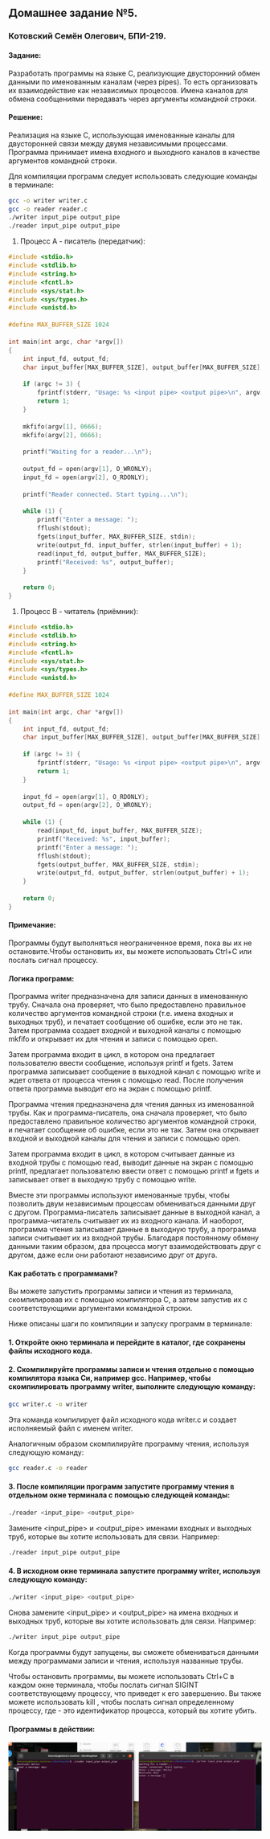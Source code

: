 ## Домашнее задание №5.
### Котовский Семён Олегович, БПИ-219.

#### Задание: 

Разработать программы на языке C, реализующие двусторонний обмен данными по именованным каналам (через pipes). 
То есть организовать их взаимодействие как независимых процессов.
Имена каналов для обмена сообщениями передавать через аргументы командной строки.

#### Решение:

Реализация на языке C, использующая именованные каналы для двусторонней связи между двумя независимыми процессами. 
Программа принимает имена входного и выходного каналов в качестве аргументов командной строки.

Для компиляции программ следует использовать следующие команды в терминале:

```bash
gcc -o writer writer.c
gcc -o reader reader.c
./writer input_pipe output_pipe
./reader input_pipe output_pipe
```

1. Процесс А - писатель (передатчик):

```c
#include <stdio.h>
#include <stdlib.h>
#include <string.h>
#include <fcntl.h>
#include <sys/stat.h>
#include <sys/types.h>
#include <unistd.h>

#define MAX_BUFFER_SIZE 1024

int main(int argc, char *argv[])
{
    int input_fd, output_fd;
    char input_buffer[MAX_BUFFER_SIZE], output_buffer[MAX_BUFFER_SIZE];

    if (argc != 3) {
        fprintf(stderr, "Usage: %s <input pipe> <output pipe>\n", argv[0]);
        return 1;
    }

    mkfifo(argv[1], 0666);
    mkfifo(argv[2], 0666);

    printf("Waiting for a reader...\n");

    output_fd = open(argv[1], O_WRONLY);
    input_fd = open(argv[2], O_RDONLY);

    printf("Reader connected. Start typing...\n");

    while (1) {
        printf("Enter a message: ");
        fflush(stdout);
        fgets(input_buffer, MAX_BUFFER_SIZE, stdin);
        write(output_fd, input_buffer, strlen(input_buffer) + 1);
        read(input_fd, output_buffer, MAX_BUFFER_SIZE);
        printf("Received: %s", output_buffer);
    }

    return 0;
}
```

1. Процесс B - читатель (приёмник):

```c
#include <stdio.h>
#include <stdlib.h>
#include <string.h>
#include <fcntl.h>
#include <sys/stat.h>
#include <sys/types.h>
#include <unistd.h>

#define MAX_BUFFER_SIZE 1024

int main(int argc, char *argv[])
{
    int input_fd, output_fd;
    char input_buffer[MAX_BUFFER_SIZE], output_buffer[MAX_BUFFER_SIZE];

    if (argc != 3) {
        fprintf(stderr, "Usage: %s <input pipe> <output pipe>\n", argv[0]);
        return 1;
    }

    input_fd = open(argv[1], O_RDONLY);
    output_fd = open(argv[2], O_WRONLY);

    while (1) {
        read(input_fd, input_buffer, MAX_BUFFER_SIZE);
        printf("Received: %s", input_buffer);
        printf("Enter a message: ");
        fflush(stdout);
        fgets(output_buffer, MAX_BUFFER_SIZE, stdin);
        write(output_fd, output_buffer, strlen(output_buffer) + 1);
    }

    return 0;
}
```

#### Примечание: 
Программы будут выполняться неограниченное время, пока вы их не остановите.Чтобы остановить их, вы можете использовать Ctrl+C или послать сигнал процессу.

#### Логика программ:

Программа writer предназначена для записи данных в именованную трубу. Сначала она проверяет, что было предоставлено правильное количество аргументов командной строки (т.е. имена входных и выходных труб), и печатает сообщение об ошибке, если это не так. Затем программа создает входной и выходной каналы с помощью mkfifo и открывает их для чтения и записи с помощью open.

Затем программа входит в цикл, в котором она предлагает пользователю ввести сообщение, используя printf и fgets. Затем программа записывает сообщение в выходной канал с помощью write и ждет ответа от процесса чтения с помощью read. После получения ответа программа выводит его на экран с помощью printf.

Программа чтения предназначена для чтения данных из именованной трубы. Как и программа-писатель, она сначала проверяет, что было предоставлено правильное количество аргументов командной строки, и печатает сообщение об ошибке, если это не так. Затем она открывает входной и выходной каналы для чтения и записи с помощью open.

Затем программа входит в цикл, в котором считывает данные из входной трубы с помощью read, выводит данные на экран с помощью printf, предлагает пользователю ввести ответ с помощью printf и fgets и записывает ответ в выходную трубу с помощью write.

Вместе эти программы используют именованные трубы, чтобы позволить двум независимым процессам обмениваться данными друг с другом. Программа-писатель записывает данные в выходной канал, а программа-читатель считывает их из входного канала. И наоборот, программа чтения записывает данные в выходную трубу, а программа записи считывает их из входной трубы. Благодаря постоянному обмену данными таким образом, два процесса могут взаимодействовать друг с другом, даже если они работают независимо друг от друга.
#### Как работать с программами?

Вы можете запустить программы записи и чтения из терминала, скомпилировав их с помощью компилятора C, а затем запустив их с соответствующими аргументами командной строки.

Ниже описаны шаги по компиляции и запуску программ в терминале:

#### 1. Откройте окно терминала и перейдите в каталог, где сохранены файлы исходного кода.

#### 2. Скомпилируйте программы записи и чтения отдельно с помощью компилятора языка Си, например gcc. Например, чтобы скомпилировать программу writer, выполните следующую команду:

```bash
gcc writer.c -o writer
```

Эта команда компилирует файл исходного кода writer.c и создает исполняемый файл с именем writer.

Аналогичным образом скомпилируйте программу чтения, используя следующую команду:


```bash
gcc reader.c -o reader
```

#### 3. После компиляции программ запустите программу чтения в отдельном окне терминала с помощью следующей команды:

```bash
./reader <input_pipe> <output_pipe>
```


Замените <input_pipe> и <output_pipe> именами входных и выходных труб, которые вы хотите использовать для связи. Например:



```bash
./reader input_pipe output_pipe
```

#### 4. В исходном окне терминала запустите программу writer, используя следующую команду:

```bash
./writer <input_pipe> <output_pipe>
```


Снова замените <input_pipe> и <output_pipe> на имена входных и выходных труб, которые вы хотите использовать для связи. Например:

```bash
./writer input_pipe output_pipe
```
Когда программы будут запущены, вы сможете обмениваться данными между программами записи и чтения, используя названные трубы.
    
Чтобы остановить программы, вы можете использовать Ctrl+C в каждом окне терминала, чтобы послать сигнал SIGINT соответствующему процессу, что приведет к его завершению. Вы также можете использовать kill <PID>, чтобы послать сигнал определенному процессу, где <PID> - это идентификатор процесса, который вы хотите убить.

#### Программы в действии:

![img](example.png)